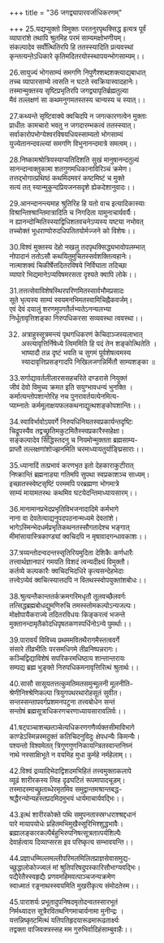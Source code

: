 +++
title = "36 जगद्व्यापारवर्जाधिकरणम्"

+++
25.यद्यप्युक्तो विमुक्तः परतनुरपृथक्सिद्ध इत्यत्र पूर्वं  
व्यापारांशे तथापि श्रुतमिह परमं साम्यमक्षोभणीयम्।  
संकल्पादेव सर्वोत्थितिरपि हि ततस्स्यादिति प्रत्यवस्थां  
कृन्तत्यन्ते़ऽधिकारे कृतिमदितरयोस्स्थापयन्भोगसाम्यम्।।

26.सायुज्यं भोगसाम्यं समगणि निपुणैश्शब्दशक्त्याद्यबाधात्  
तच्च व्यापारसाम्ये त्वसति न घटते स्वक्रियास्वादहानेः।  
तस्मान्मुक्तस्य सृष्टिप्रभृतिरपि जगद्व्यापृतिर्ब्रह्मतुल्या  
मैवं तल्लक्षणं सा कथमनुगमतस्तस्य चान्यस्य च स्यात्।।

27.कथ्यन्ते सृष्टिवाक्ये क्वचिदपि न जगत्कारणत्वेन मुक्ताः  
प्राधीतः कामचारो भवतु न जगदारम्भकत्वं ततस्स्यात्।  
सर्वाकारोपभोग्येश्वरविषयधियस्साम्यतो भोगसाम्यं  
युज्येतानन्दवल्ल्यां समगणि विभुनानन्दमात्रे समत्वम्।।

28.निष्कामश्रोत्रियस्याप्यतिदिशति सुखं मानुषानन्दतुल्यं  
सानन्दान्वक्तुकामा शतगुणमधिकानाविरिञ्चं क्रमेण।  
तत्तद्भोगात्प्रथिष्ठं कथमिदमवरं कष्टमिष्टं च मुक्ते  
सत्यं तत् स्यान्मुकुन्दप्रियजनसदृशे ह्येकदेशानुवादः।।

29.आनन्दानन्त्यमाह श्रुतिरिह हि यतो वाच इत्यादिकास्याः  
विश्रान्तिश्श्रान्तिमात्रादिति च निगदिता यामुनाचार्यवर्यैः।  
न ह्यानन्दोन्मितिस्स्याद्विधिशतवचनेऽप्यस्य यष्ट्या नभोवत्  
तच्चोक्तं भूधराण्वोरुदधिपतितयोर्मज्जने को विशेषः।।

30.विश्वं मुक्तस्य देहो नखलु तदपृथक्सिद्ध्यभावोपलम्भात्  
नोपादानं ततोऽसौ कथयितुमुचितस्सर्वशक्तित्वहानेः।  
नात्माशक्यं चिकीर्षेत्तदितरविषये निर्विघाता तदिच्छा  
व्यापारे भिद्यमानेऽप्यविषमरसता दृश्यते क्वापि लोके।।

31.तत्तत्सेवाविशेषस्थिरपरिणमितस्सार्वभौमप्रसादः  
सूते भृत्यस्य साम्यं स्वयमनभिमतस्वामिचिह्नैकवर्जम्।  
एवं देवं दयालुं शरणमुपगतैर्लभ्यतेऽनन्यलभ्या  
निर्धूतावृत्तिशङ्का निरुपधिकरसा सव्यवस्था त्ववस्था।।

32. अत्राहुस्सूत्रमन्त्यं पृथगधिकरणं केचिदाञ्जस्यलाभात्  
अस्त्यावृत्तिर्निषेध्ये त्विममिति हि पदं तेन शङ्कोत्थितेति ।  
भाष्यादौ तन्न दृष्टं भवति च सुगमं पूर्वशेषत्वमस्य  
स्यादावृत्तिप्रसङ्गादपि निखिलजगन्निर्मितौ साम्यशङ्का ॥

33.सर्गाद्यावर्तलीलारससहचरिते दण्डरासे नियुक्तं  
जीवं देवो विमुच्य क्रमत इति सयुग्भावधन्यं भुनक्ति ।  
कर्मात्यन्तोपशान्तेरिह नच पुनरावर्तयत्येनमित्य-  
प्याम्नातेः कर्ममूलाक्षयफलकथनाद्युत्थशङ्कोपशान्तिः।।

34.स्वाविर्भावोऽपवर्गे निरुपधिनियतस्वप्रकार्यन्तदृष्टिः  
चिद्रूपस्यैव तद्वच्छ्रुतिमकुटमितैस्स्वप्रकारैस्सहेक्षा।  
सङ्कल्पादेव सिद्धिस्तदनु च नियमोन्मुक्तता ब्रह्मसाम्य-  
प्राप्तौ तल्लक्षणांशोज्झनमिति चरमाध्यायतुर्याङ्घ्रिसाराः।।

35.ध्यानादिं तत्प्रभावं करणभृत इतो देहकाराकुटीरात्  
निष्क्रान्तिं ब्रह्मनाड्या गतिमपि सुपथा स्वप्रकाशञ्च साध्यम्।  
इच्छातस्स्वेष्टसृष्टिं परममपि परब्रह्मणा भोगमात्रे  
साम्यं मायामतस्थः कथमिव घटयेदन्तिमाध्यायसारम्।।

36.मानामानप्रभेदप्रभृतिविभजनादादिमे कर्मभागे  
नाना वा देवतेत्याद्यनुपदपठनान्मध्यमे देवतांशे।  
भागेऽस्मिन्भेदधर्मप्रभृतिकथनतस्सौगतादेश्च भङ्गात्  
मीमांसायास्त्रिकाण्ड्यां क्वचिदपि न मृषावादगन्धावकाशः।।

37.त्रय्यन्तोदन्वदन्तस्सृतिरियमुदिता देशिकैः कर्णधारैः  
तत्त्वार्थज्ञानपारं गमयति विशदं त्वन्यदीक्ष्यं विमुक्तौ।  
कर्तव्ये कल्पकारैः क्वचिदभिदधिरे कृत्यसन्देहभेदाः  
तत्त्वेऽप्येवं क्वचित्स्यात्तदपि न वितथस्स्वोपयुक्तांशबोधः।।

38.श्रुत्यन्तैकान्ततर्कक्रमगरिमधृतौ तूलवच्छैलवर्गः  
तत्सिद्धब्रह्मबोधद्युमणिरुचि तमस्स्तोमकल्पोऽन्यजल्पः।  
मोक्षोपायैकराज्ये तदितरविधयः किङ्करत्वं भजन्ते  
मुक्तानन्दामृतैकोदधिपृषतकणस्पर्धिनोऽन्ये पुमर्थाः।।

39.पारावर्यं विविच्य प्रथममवितथैरागमैस्तत्ववर्गे  
संसारे तीव्रभीतिः परसमधिगमे तीव्रनिष्पन्नरागः।  
कञ्चिद्विद्याविशेषं सपरिकरमधिष्ठाय शान्तान्तरायः  
सम्पद्य ब्रह्म भुङ्क्ते निरुपधिकमनावृत्तिरित्थं श्रुतार्थः।।

40.सासौ सासूयतत्तत्कुमतिमतसमुन्मूलनी मूलनीति-  
श्रेणीनिश्श्रेणिकल्पा त्रियुगपथरथारोहसूतं सुवीत।  
सन्तस्सन्तापवर्गप्रशमनपटुना तत्त्वबोधेन सन्तं  
सन्तोषं ब्रह्मसूत्राधिकरणचरणाध्यायसारावलिर्वः।।

41.षट्पञ्चाशच्छतञ्चेत्यधिकरणगणैर्व्यक्तसीमाविभागे  
काण्डेऽस्मिन्नस्मदुक्तं कतिचिदनुविदुः क्षेपधन्यैः किमन्यैः।  
पश्यन्तो विश्वमेतत् त्रिगुणगुणनिकायन्त्रितस्वान्तनिघ्नं  
नाथे नस्साक्षिभूते न वयमिह मुधा कुर्महे नर्महेलाम्।।

42.विश्वं द्रव्यादिभेदाद्विशदमभिहितं तत्त्वमुक्ताकलापे  
व्यूढं शारीरकस्य त्विह दृढघटितं रूपमापादचूडम्।  
तस्मादस्माच्छ्रुताब्धेरमृतमिव समुद्वान्तमश्रान्तबद्ध-  
श्रद्धैरन्योन्यहस्तप्रदमिदमुभयं धार्यमाचार्यवद्भिः।।

43.इत्थं शारीरकोक्ते पथि समुपनतास्स्रग्धराश्श्रद्दधानं  
पारे मायापयोधेः प्रहितमभिमुखैस्सूरिभिश्शुद्धभावैः।  
ब्रह्मालङ्कारकल्पैर्बहुभिरुपनिषत्सूत्रतात्पर्यशिल्पैः  
देवार्हत्वाय दिव्याप्सरस इव परिष्कृत्य सम्भावयन्ति।।

44.प्रज्ञाधम्मिल्लमल्लीपरिमलमिलितप्राज्ञसेवासमुद्य-  
च्छुद्धालोकोज्ज्वलं मां श्रुतिपरिषदुपस्कारिसौभाग्यवद्भिः।  
पद्यैरेतैस्स्वहृद्यैः प्रणवमहिमवत्पाञ्चजन्यक्रमेण  
स्वाध्मातं रङ्रनाथस्स्वयमिति मुखरीकृत्य संमोदतेस्म।।

45.पाराशर्यः प्रभूतादुपनिषदमृतोदन्वतस्सारभूतं  
निर्मथ्यादत्त सूत्रैरवितथनिगमाचार्यनामा मुनीन्द्रः ।  
यत्तन्निष्कृष़्टमित्थं यतिपतिहृदयारूढमारूढतार्क्ष्यः  
तद्वक्ता वाजिवक्त्रस्सह मम गुरुभिर्वादिहंसाम्बुवाहैः।।